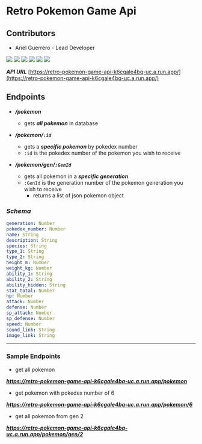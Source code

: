 # Retro Pokemon Game Api

## Contributors

* Ariel Guerrero - Lead Developer

![](https://projectpokemon.org/images/normal-sprite/scizor.gif) ![](https://projectpokemon.org/images/normal-sprite/blaziken.gif) ![](https://projectpokemon.org/images/normal-sprite/tyranitar.gif) ![](https://projectpokemon.org/images/normal-sprite/darkrai.gif) ![](https://projectpokemon.org/images/normal-sprite/lucario.gif) ![](https://projectpokemon.org/images/normal-sprite/greninja.gif)

***API URL***
[https://retro-pokemon-game-api-k6cgale4bq-uc.a.run.app/](https://retro-pokemon-game-api-k6cgale4bq-uc.a.run.app/)

## Endpoints

* ***/pokemon***
    * gets ***all pokemon*** in database

* ***/pokemon/`:id`***
    * gets a ***specific pokemon*** by pokedex number
    * `:id` is the pokedex number of the pokemon you wish to receive

* ***/pokemon/gen/`:GenId`***
    * gets all pokemon in a ***specific generation***
    * `:GenId` is the generation number of the pokemon generation you wish to receive
        * returns a list of json pokemon object

### ***Schema***
   
   ```yaml
   generation: Number
   pokedex_number: Number
   name: String
   description: String
   species: String
   type_1: String
   type_2: String
   height_m: Number
   weight_kg: Number
   ability_1: String
   ability_2: String
   ability_hidden: String
   stat_total: Number
   hp: Number
   attack: Number
   defense: Number
   sp_attack: Number
   sp_defense: Number
   speed: Number
   sound_link: String
   image_link: String
   ```
___

### Sample Endpoints

* get all pokemon 

***<https://retro-pokemon-game-api-k6cgale4bq-uc.a.run.app/pokemon>***

* get pokemon with pokedex number of 6

***<https://retro-pokemon-game-api-k6cgale4bq-uc.a.run.app/pokemon/6>***

* get all pokemon from gen 2

***<https://retro-pokemon-game-api-k6cgale4bq-uc.a.run.app/pokemon/gen/2>***
